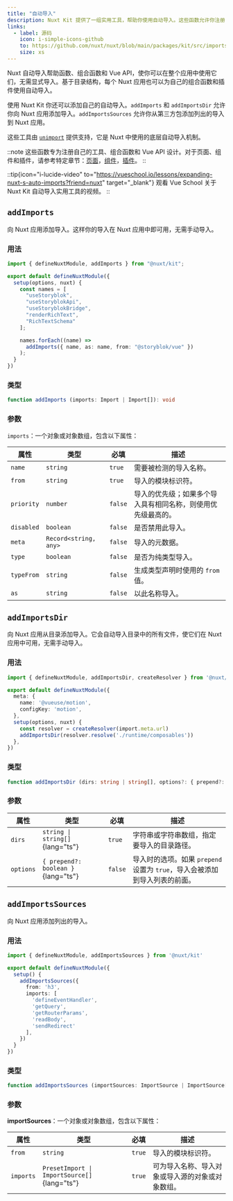 ```yaml
---
title: "自动导入"
description: Nuxt Kit 提供了一组实用工具，帮助你使用自动导入。这些函数允许你注册自己的工具函数、组合函数和 Vue API。
links:
  - label: 源码
    icon: i-simple-icons-github
    to: https://github.com/nuxt/nuxt/blob/main/packages/kit/src/imports.ts
    size: xs
---
```


Nuxt 自动导入帮助函数、组合函数和 Vue API，使你可以在整个应用中使用它们，无需显式导入。基于目录结构，每个 Nuxt 应用也可以为自己的组合函数和插件使用自动导入。

使用 Nuxt Kit 你还可以添加自己的自动导入。`addImports` 和 `addImportsDir` 允许你向 Nuxt 应用添加导入。`addImportsSources` 允许你从第三方包添加列出的导入到 Nuxt 应用。

这些工具由 [`unimport`](https://github.com/unjs/unimport) 提供支持，它是 Nuxt 中使用的底层自动导入机制。

::note
这些函数专为注册自己的工具、组合函数和 Vue API 设计。对于页面、组件和插件，请参考特定章节：[页面](/docs/api/kit/pages)，[组件](/docs/api/kit/components)，[插件](/docs/api/kit/plugins)。
::

::tip{icon="i-lucide-video" to="https://vueschool.io/lessons/expanding-nuxt-s-auto-imports?friend=nuxt" target="_blank"}
观看 Vue School 关于 Nuxt Kit 自动导入实用工具的视频。
::

## `addImports`

向 Nuxt 应用添加导入。这样你的导入在 Nuxt 应用中即可用，无需手动导入。

### 用法

```ts twoslash
import { defineNuxtModule, addImports } from "@nuxt/kit";

export default defineNuxtModule({
  setup(options, nuxt) {
    const names = [
      "useStoryblok",
      "useStoryblokApi",
      "useStoryblokBridge",
      "renderRichText",
      "RichTextSchema"
    ];

    names.forEach((name) =>
      addImports({ name, as: name, from: "@storyblok/vue" })
    );
  }
})
```

### 类型

```ts
function addImports (imports: Import | Import[]): void
```

### 参数

`imports`：一个对象或对象数组，包含以下属性：

| 属性        | 类型                 | 必填    | 描述                                                                                                   |
| ----------- | -------------------- | ------- | ------------------------------------------------------------------------------------------------------ |
| `name`      | `string`             | `true`  | 需要被检测的导入名称。                                                                                   |
| `from`      | `string`             | `true`  | 导入的模块标识符。                                                                                        |
| `priority`  | `number`             | `false` | 导入的优先级；如果多个导入具有相同名称，则使用优先级最高的。                                               |
| `disabled`  | `boolean`            | `false` | 是否禁用此导入。                                                                                          |
| `meta`      | `Record<string, any>`| `false` | 导入的元数据。                                                                                           |
| `type`      | `boolean`            | `false` | 是否为纯类型导入。                                                                                        |
| `typeFrom`  | `string`             | `false` | 生成类型声明时使用的 `from` 值。                                                                         |
| `as`        | `string`             | `false` | 以此名称导入。                                                                                           |

## `addImportsDir`

向 Nuxt 应用从目录添加导入。它会自动导入目录中的所有文件，使它们在 Nuxt 应用中可用，无需手动导入。

### 用法

```ts twoslash
import { defineNuxtModule, addImportsDir, createResolver } from '@nuxt/kit'

export default defineNuxtModule({
  meta: {
    name: '@vueuse/motion',
    configKey: 'motion',
  },
  setup(options, nuxt) {
    const resolver = createResolver(import.meta.url)
    addImportsDir(resolver.resolve('./runtime/composables'))
  },
})
```

### 类型

```ts
function addImportsDir (dirs: string | string[], options?: { prepend?: boolean }): void
```

### 参数

| 属性        | 类型                             | 必填    | 描述                                                                                                     |
| ----------- | --------------------------------| ------- | -------------------------------------------------------------------------------------------------------- |
| `dirs`      | `string \| string[]`{lang="ts"} | `true`  | 字符串或字符串数组，指定要导入的目录路径。                                                              |
| `options`   | `{ prepend?: boolean }`{lang="ts"} | `false` | 导入时的选项。如果 `prepend` 设置为 `true`，导入会被添加到导入列表的前面。                                   |

## `addImportsSources`

向 Nuxt 应用添加列出的导入。

### 用法

```ts twoslash
import { defineNuxtModule, addImportsSources } from '@nuxt/kit'

export default defineNuxtModule({
  setup() {
    addImportsSources({
      from: 'h3',
      imports: [
        'defineEventHandler',
        'getQuery',
        'getRouterParams',
        'readBody',
        'sendRedirect'
      ],
    })
  }
})
```

### 类型

```ts
function addImportsSources (importSources: ImportSource | ImportSource[]): void
```

### 参数

**importSources**：一个对象或对象数组，包含以下属性：

| 属性        | 类型                              | 必填    | 描述                                                                                                   |
| ----------- | --------------------------------- | ------- | ------------------------------------------------------------------------------------------------------ |
| `from`      | `string`                         | `true`  | 导入的模块标识符。                                                                                        |
| `imports`   | `PresetImport \| ImportSource[]`{lang="ts"} | `true`  | 可为导入名称、导入对象或导入源的对象或对象数组。                                                        |